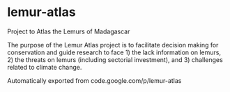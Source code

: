 # lemur-atlas
Project to Atlas the Lemurs of Madagascar

The purpose of the Lemur Atlas project is to facilitate decision making for conservation and guide research to face 1) the lack information on lemurs, 2) the threats on lemurs (including sectorial investment), and 3) challenges related to climate change.

Automatically exported from code.google.com/p/lemur-atlas
